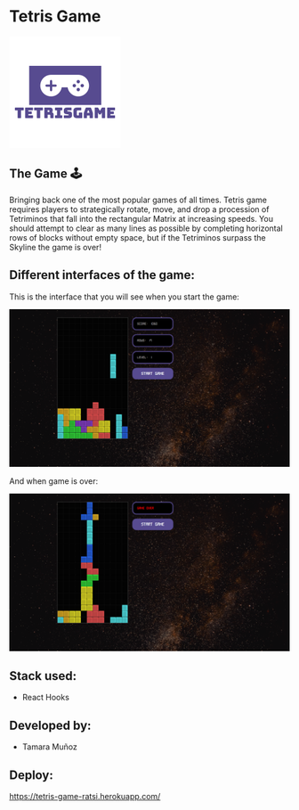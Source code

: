 # Tetris Game
![logo](https://github.com/tamaramunoz/Tetris-game/blob/master/src/img/tetris-game-logo.png?raw=true)

## The Game 🕹️
Bringing back one of the most popular games of all times. Tetris game requires players to strategically rotate, move, and drop a procession of Tetriminos that fall into the rectangular Matrix at increasing speeds. You should attempt to clear as many lines as possible by completing horizontal rows of blocks without empty space, but if the Tetriminos surpass the Skyline the game is over!

## Different interfaces of the game:
This is the interface that you will see when you start the game:

![starting-game](https://github.com/tamaramunoz/Tetris-game/blob/master/src/img/tetris-game.png?raw=true)

And when game is over:

![game-over](https://github.com/tamaramunoz/Tetris-game/blob/master/src/img/game-over.png?raw=true)


## Stack used:
- React Hooks

## Developed by:
- Tamara Muñoz

## Deploy:
https://tetris-game-ratsi.herokuapp.com/